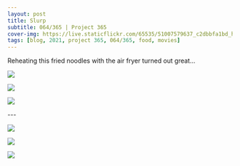 ```yaml
---
layout: post
title: Slurp
subtitle: 064/365 | Project 365
cover-img: https://live.staticflickr.com/65535/51007579637_c2dbbfa1bd_h.jpg
tags: [blog, 2021, project 365, 064/365, food, movies]
---
```

<style>
  .intro-header.big-img {
    background-position:center }
</style>
Reheating this fried noodles with the air fryer turned out great... 
<p class="post-img-wrap">
  <img src="https://live.staticflickr.com/65535/51007474226_dc747ca23a_h.jpg">
</p>
<p class="post-img-wrap">
  <img src="https://live.staticflickr.com/65535/51007474356_0f4a63fc73_h.jpg">
</p>
<p class="post-img-wrap">
  <img src="https://live.staticflickr.com/65535/51007579637_c2dbbfa1bd_h.jpg">
</p>
---
<p class="post-img-wrap">
  <img src="https://live.staticflickr.com/65535/51006896683_7b993e8356_h.jpg">
</p>
<p class="post-img-wrap">
  <img src="https://live.staticflickr.com/65535/51007959452_2e109f148f_h.jpg">
</p>
<p class="post-img-wrap">
  <img src="https://live.staticflickr.com/65535/51008077576_80d08de0bc_h.jpg">
</p>
